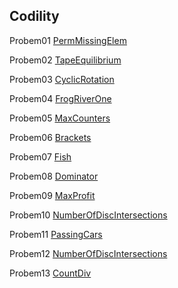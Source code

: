 ## Codility
Probem01 [PermMissingElem](https://app.codility.com/programmers/lessons/3-time_complexity/perm_missing_elem/)

Probem02 [TapeEquilibrium](https://app.codility.com/programmers/lessons/3-time_complexity/tape_equilibrium/)

Probem03 [CyclicRotation](https://app.codility.com/programmers/lessons/2-arrays/cyclic_rotation/)

Probem04 [FrogRiverOne](https://app.codility.com/programmers/lessons/4-counting_elements/frog_river_one/)

Probem05 [MaxCounters](https://app.codility.com/programmers/lessons/4-counting_elements/max_counters/)

Probem06 [Brackets](https://app.codility.com/programmers/lessons/7-stacks_and_queues/brackets/)

Probem07 [Fish](https://app.codility.com/programmers/lessons/7-stacks_and_queues/fish/)

Probem08 [Dominator](https://app.codility.com/programmers/lessons/8-leader/dominator/)

Probem09 [MaxProfit](https://app.codility.com/programmers/lessons/9-maximum_slice_problem/max_profit/)

Probem10 [NumberOfDiscIntersections](https://app.codility.com/programmers/task/number_of_disc_intersections/)

Probem11 [PassingCars](https://app.codility.com/programmers/lessons/5-prefix_sums/passing_cars/)

Probem12 [NumberOfDiscIntersections](https://app.codility.com/programmers/task/number_of_disc_intersections/)

Probem13 [CountDiv](https://app.codility.com/programmers/lessons/5-prefix_sums/count_div/)






